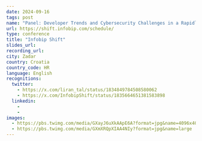 ```yaml
---
date: 2024-09-16
tags: post
name: "Panel: Developer Trends and Cybersecurity Challenges in a Rapidly Changing Landscape with GenAI"
url: https://shift.infobip.com/schedule/
type: conference
title: "Infobip Shift"
slides_url:
recording_url: 
city: Zadar
country: Croatia
country_code: HR
language: English
recognitions:
  twitter:
    - https://x.com/liran_tal/status/1834849784508580062
    - https://x.com/InfobipShift/status/1835664651381583898
  linkedin:
    - 
    - 
images:
  - https://pbs.twimg.com/media/GXayJ6uXkAApE6A?format=jpg&name=4096x4096
  - https://pbs.twimg.com/media/GXmXRQpXIAA4NIy?format=jpg&name=large
---
```

